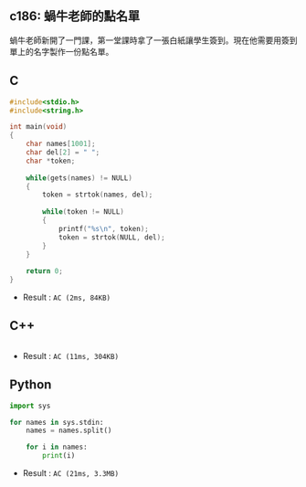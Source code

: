 ## c186: 蝸牛老師的點名單
蝸牛老師新開了一門課，第一堂課時拿了一張白紙讓學生簽到。現在他需要用簽到單上的名字製作一份點名單。

## C
```C
#include<stdio.h>
#include<string.h>

int main(void)
{
	char names[1001];
	char del[2] = " ";
	char *token;
	
	while(gets(names) != NULL)
	{
		token = strtok(names, del);
		
		while(token != NULL)
		{
			printf("%s\n", token);
			token = strtok(NULL, del);
		}
	}
	
	return 0;
}
```
 * Result : `AC (2ms, 84KB)`

## C++
```C++

```
 * Result : `AC (11ms, 304KB)`

## Python
```python
import sys

for names in sys.stdin:
    names = names.split()

    for i in names:
        print(i) 
```
 * Result : `AC (21ms, 3.3MB)`
